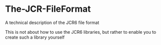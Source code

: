 # The-JCR-FileFormat
A technical description of the JCR6 file format

This is not about how to use the JCR6 libraries, but rather to enable you to create such a library yourself

